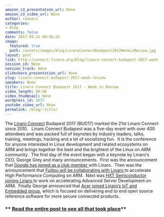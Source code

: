```yaml
---
amazon_s3_presentation_url: None
amazon_s3_video_url: None
author: connect
categories:
- blog
comments: false
date: 2017-03-21 00:36:25
image:
  featured: true
  path: /assets/images/blog/LinaroConnectBudapest2017WeekinReview.jpg
layout: post
link: http://connect.linaro.org/blog/linaro-connect-budapest-2017-week-review/
session_id: None
session_track: None
slideshare_presentation_url: None
slug: linaro-connect-budapest-2017-week-review
speakers: None
title: Linaro Connect Budapest 2017 - Week in Review
video_length: 00:00
video_thumbnail: None
wordpress_id: 5637
youtube_video_url: None
permalink: /blog/:title/
---
```


The [Linaro Connect](/) Budapest 2017 (BUD17) marked the 21st Linaro Connect since 2010.   Linaro Connect Budapest was a five-day event with over 400 attendees and was packed full of keynotes by industry leaders, talks, training, meetings, hacking and a lot of socializing fun.  It is the conference for anyone interested in Linux development and related ecosystems on ARM and brings together the best and the brightest of the Linux on ARM community.  The first day of the event began with a keynote by Linaro's CEO, George Grey and many announcements.  First was the announcement that [Google has joined as a club member ](/news/google-becomes-club-member-linaro/)with Linaro.  Then was the announcement that [Fujitsu will be collaborating with Linaro ](/news/linaro-announces-fujitsus-collaboration-accelerate-high-performance-computing-arm/)to accelerate High Performance Computing on ARM.  Next was [HXT Semiconductor joining Linaro ](/news/hxt-semiconductor-joins-linaro-accelerate-advanced-server-development-arm/)to work on accelerating Advanced Server Development on ARM.  Finally George announced that [Acer joined Linaro’s IoT and Embedded group](/news/acer-joins-linaro-iot-and-embedded-group/), which is focused on delivering end to end open source reference software for more secure connected products.


### ** [Read the entire post to see all that took place](/blog/linaro-connect-budapest-2017-week-in-review/)**